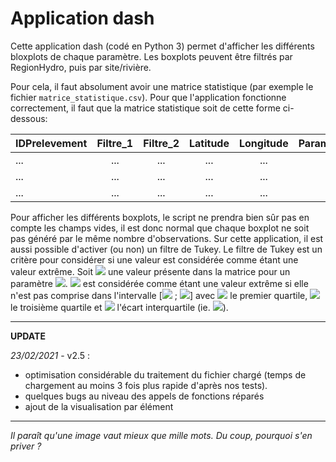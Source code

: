 # Application dash

Cette application dash (codé en Python 3) permet d'afficher les différents bloxplots de chaque paramètre.
Les boxplots peuvent être filtrés par RegionHydro, puis par site/rivière.

Pour cela, il faut absolument avoir une matrice statistique (par exemple le fichier `matrice_statistique.csv`).
Pour que l'application fonctionne correctement, il faut que la matrice statistique soit de cette forme ci-dessous:

| IDPrelevement      |     Filtre_1    |   Filtre_2   |   Latitude   |   Longitude   |   Paramètre_1   |   Paramètre_2   |   ...    |   Paramètre_n |
|:------------------|:-------------:|:-----------:|:-----------:|:-----------:|:--------------:|:--------------:|:-------:|:------------:|
| ...                |      ...        |    ...       |    ...       |    ...       |      ...        |      ...        |    ...   |     ...       |
| ...                |      ...        |    ...       |    ...       |    ...       |      ...        |      ...        |    ...   |     ...       |
| ...                |      ...        |    ...       |    ...       |    ...       |      ...        |      ...        |    ...   |     ...       |

Pour afficher les différents boxplots, le script ne prendra bien sûr pas en compte les champs vides, il est donc normal que chaque boxplot ne soit pas généré par le même nombre d'observations.
Sur cette application, il est aussi possible d'activer (ou non) un filtre de Tukey. Le filtre de Tukey est un critère pour considérer si une valeur est considérée comme étant une valeur extrême.
Soit <img src="https://render.githubusercontent.com/render/math?math=X_i"> une valeur présente dans la matrice pour un paramètre <img src="https://render.githubusercontent.com/render/math?math=P">.
<img src="https://render.githubusercontent.com/render/math?math=X_i"> est considérée comme étant une valeur extrême si elle n'est pas comprise dans l'intervalle [<img src="https://render.githubusercontent.com/render/math?math=Q_1 - 1.5 \times IQR"> ; <img src="https://render.githubusercontent.com/render/math?math=Q_3 + 1.5 \times IQR">]
avec <img src="https://render.githubusercontent.com/render/math?math=Q_1"> le premier quartile, <img src="https://render.githubusercontent.com/render/math?math=Q_3"> le troisième quartile et <img src="https://render.githubusercontent.com/render/math?math=IQR"> l'écart interquartile (ie. <img src="https://render.githubusercontent.com/render/math?math=Q_3 - Q_1">).

______________________


**UPDATE**

*23/02/2021* - v2.5 : 
- optimisation considérable du traitement du fichier chargé (temps de chargement au moins 3 fois plus rapide d'après nos tests).
- quelques bugs au niveau des appels de fonctions réparés
- ajout de la visualisation par élément

______________________

*Il paraît qu'une image vaut mieux que mille mots. Du coup, pourquoi s'en priver ?*


